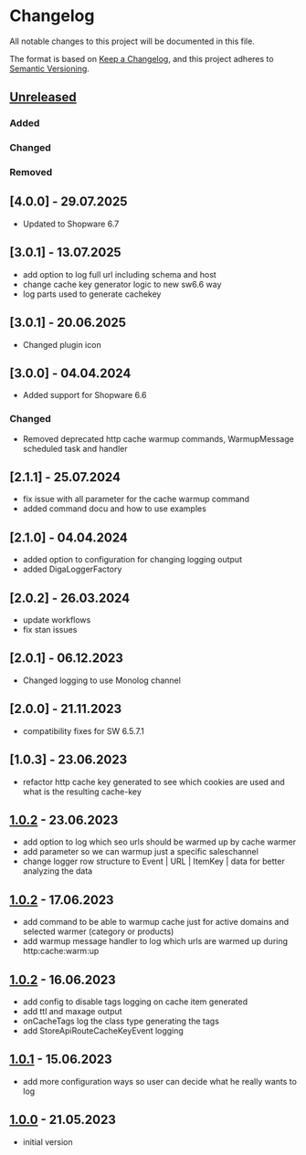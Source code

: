 # Changelog
All notable changes to this project will be documented in this file.

The format is based on [Keep a Changelog](https://keepachangelog.com/en/1.0.0/),
and this project adheres to [Semantic Versioning](https://semver.org/spec/v2.0.0.html).

## [Unreleased]
### Added
### Changed
### Removed

## [4.0.0] - 29.07.2025
- Updated to Shopware 6.7

## [3.0.1] - 13.07.2025
- add option to log full url including schema and host
- change cache key generator logic to new sw6.6 way
- log parts used to generate cachekey

## [3.0.1] - 20.06.2025
- Changed plugin icon

## [3.0.0] - 04.04.2024
- Added support for Shopware 6.6
### Changed
- Removed deprecated http cache warmup commands, WarmupMessage scheduled task and handler

## [2.1.1] - 25.07.2024
- fix issue with all parameter for the cache warmup command
- added command docu and how to use examples

## [2.1.0] - 04.04.2024
- added option to configuration for changing logging output
- added DigaLoggerFactory

## [2.0.2] - 26.03.2024
- update workflows
- fix stan issues

## [2.0.1] - 06.12.2023
- Changed logging to use Monolog channel

## [2.0.0] - 21.11.2023
- compatibility fixes for SW 6.5.7.1

## [1.0.3] - 23.06.2023
- refactor http cache key generated to see which cookies are used and what is the resulting cache-key

## [1.0.2] - 23.06.2023
- add option to log which seo urls should be warmed up by cache warmer
- add parameter so we can warmup just a specific saleschannel
- change logger row structure to Event | URL | ItemKey | data for better analyzing the data

## [1.0.2] - 17.06.2023
- add command to be able to warmup cache just for active domains and selected warmer (category or products)
- add warmup message handler to log which urls are warmed up during http:cache:warm:up  

## [1.0.2] - 16.06.2023
- add config to disable tags logging on cache item generated
- add ttl and maxage output
- onCacheTags log the class type generating the tags
- add StoreApiRouteCacheKeyEvent logging

## [1.0.1] - 15.06.2023
- add more configuration ways so user can decide what he really wants to log

## [1.0.0] - 21.05.2023
- initial version

[Unreleased]: https://github.com/ditegra-GmbH/DigaShopwareCacheHelper 
[1.0.0]: https://github.com/ditegra-GmbH/DigaShopwareCacheHelper/releases/tag/v1.0.0
[1.0.1]: https://github.com/ditegra-GmbH/DigaShopwareCacheHelper/releases/tag/v1.0.1
[1.0.2]: https://github.com/ditegra-GmbH/DigaShopwareCacheHelper/releases/tag/v1.0.2
